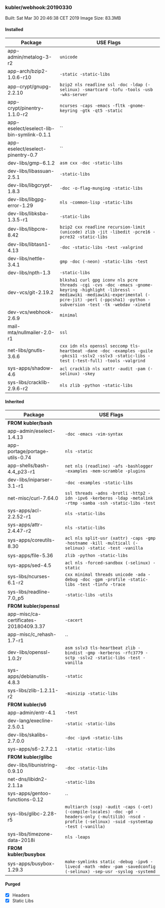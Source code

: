 ### kubler/webhook:20190330

Built: Sat Mar 30 20:46:38 CET 2019
Image Size: 83.3MB

#### Installed
Package | USE Flags
--------|----------
app-admin/metalog-3-r2 | `unicode`
app-arch/bzip2-1.0.6-r10 | `-static -static-libs`
app-crypt/gnupg-2.2.10 | `bzip2 nls readline ssl -doc -ldap (-selinux) -smartcard -tofu -tools -usb -wks-server`
app-crypt/pinentry-1.1.0-r2 | `ncurses -caps -emacs -fltk -gnome-keyring -gtk -qt5 -static`
app-eselect/eselect-lib-bin-symlink-0.1.1 | ``
app-eselect/eselect-pinentry-0.7 | ``
dev-libs/gmp-6.1.2 | `asm cxx -doc -static-libs`
dev-libs/libassuan-2.5.1 | `-static-libs`
dev-libs/libgcrypt-1.8.3 | `-doc -o-flag-munging -static-libs`
dev-libs/libgpg-error-1.29 | `nls -common-lisp -static-libs`
dev-libs/libksba-1.3.5-r1 | `-static-libs`
dev-libs/libpcre-8.42 | `bzip2 cxx readline recursion-limit (unicode) zlib -jit -libedit -pcre16 -pcre32 -static-libs`
dev-libs/libtasn1-4.13 | `-doc -static-libs -test -valgrind`
dev-libs/nettle-3.4.1 | `gmp -doc (-neon) -static-libs -test`
dev-libs/npth-1.3 | `-static-libs`
dev-vcs/git-2.19.2 | `blksha1 curl gpg iconv nls pcre threads -cgi -cvs -doc -emacs -gnome-keyring -highlight -libressl -mediawiki -mediawiki-experimental (-pcre-jit) -perl (-ppcsha1) -python -subversion -test -tk -webdav -xinetd`
dev-vcs/webhook-2.6.9 | `minimal`
mail-mta/nullmailer-2.0-r1 | `ssl`
net-libs/gnutls-3.6.6 | `cxx idn nls openssl seccomp tls-heartbeat -dane -doc -examples -guile -pkcs11 -sslv2 -sslv3 -static-libs -test (-test-full) -tools -valgrind`
sys-apps/shadow-4.6 | `acl cracklib nls xattr -audit -pam (-selinux) -skey`
sys-libs/cracklib-2.9.6-r2 | `nls zlib -python -static-libs`
#### Inherited
Package | USE Flags
--------|----------
**FROM kubler/bash** |
app-admin/eselect-1.4.13 | `-doc -emacs -vim-syntax`
app-portage/portage-utils-0.74 | `nls -static`
app-shells/bash-4.4_p23-r1 | `net nls (readline) -afs -bashlogger -examples -mem-scramble -plugins`
dev-libs/iniparser-3.1-r1 | `-doc -examples -static-libs`
net-misc/curl-7.64.0 | `ssl threads -adns -brotli -http2 -idn -ipv6 -kerberos -ldap -metalink -rtmp -samba -ssh -static-libs -test`
sys-apps/acl-2.2.52-r1 | `nls -static-libs`
sys-apps/attr-2.4.47-r2 | `nls -static-libs`
sys-apps/coreutils-8.30 | `acl nls split-usr (xattr) -caps -gmp -hostname -kill -multicall (-selinux) -static -test -vanilla`
sys-apps/file-5.36 | `zlib -python -static-libs`
sys-apps/sed-4.5 | `acl nls -forced-sandbox (-selinux) -static`
sys-libs/ncurses-6.1-r2 | `cxx minimal threads unicode -ada -debug -doc -gpm -profile -static-libs -test -tinfo -trace`
sys-libs/readline-7.0_p5 | `-static-libs -utils`
**FROM kubler/openssl** |
app-misc/ca-certificates-20180409.3.37 | `-cacert`
app-misc/c_rehash-1.7-r1 | ``
dev-libs/openssl-1.0.2r | `asm sslv3 tls-heartbeat zlib -bindist -gmp -kerberos -rfc3779 -sctp -sslv2 -static-libs -test -vanilla`
sys-apps/debianutils-4.8.3 | `-static`
sys-libs/zlib-1.2.11-r2 | `-minizip -static-libs`
**FROM kubler/s6** |
app-admin/entr-4.1 | `-test`
dev-lang/execline-2.5.0.1 | `-static -static-libs`
dev-libs/skalibs-2.7.0.0 | `-doc -ipv6 -static-libs`
sys-apps/s6-2.7.2.1 | `-static -static-libs`
**FROM kubler/glibc** |
dev-libs/libunistring-0.9.10 | `-doc -static-libs`
net-dns/libidn2-2.1.1a | `-static-libs`
sys-apps/gentoo-functions-0.12 | ``
sys-libs/glibc-2.28-r5 | `multiarch (ssp) -audit -caps (-cet) (-compile-locales) -doc -gd -headers-only (-multilib) -nscd -profile (-selinux) -suid -systemtap -test (-vanilla)`
sys-libs/timezone-data-2018i | `nls -leaps`
**FROM kubler/busybox** |
sys-apps/busybox-1.29.3 | `make-symlinks static -debug -ipv6 -livecd -math -mdev -pam -savedconfig (-selinux) -sep-usr -syslog -systemd`
#### Purged
- [x] Headers
- [x] Static Libs
